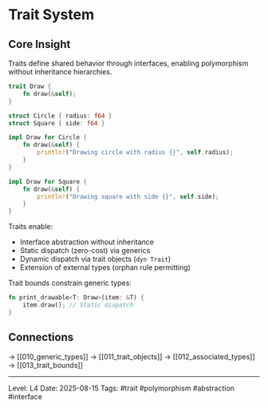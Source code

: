 # Trait System

## Core Insight
Traits define shared behavior through interfaces, enabling polymorphism without inheritance hierarchies.

```rust
trait Draw {
    fn draw(&self);
}

struct Circle { radius: f64 }
struct Square { side: f64 }

impl Draw for Circle {
    fn draw(&self) {
        println!("Drawing circle with radius {}", self.radius);
    }
}

impl Draw for Square {
    fn draw(&self) {
        println!("Drawing square with side {}", self.side);
    }
}
```

Traits enable:
- Interface abstraction without inheritance
- Static dispatch (zero-cost) via generics
- Dynamic dispatch via trait objects (`dyn Trait`)
- Extension of external types (orphan rule permitting)

Trait bounds constrain generic types:
```rust
fn print_drawable<T: Draw>(item: &T) {
    item.draw(); // Static dispatch
}
```

## Connections
→ [[010_generic_types]]
→ [[011_trait_objects]]
→ [[012_associated_types]]
→ [[013_trait_bounds]]

---
Level: L4
Date: 2025-08-15
Tags: #trait #polymorphism #abstraction #interface